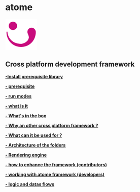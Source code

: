 # atome 

 <img src="https://github.com/atomecorp/atome/raw/development/www/public/medias/images/atome.svg" width="100" />
 
Cross platform development framework
-

**[-Install prerequisite library](./kickstart.md)**


**[- prerequisite](./prerequisite.md)**


**[- run modes](./run_modes.md)**


**[- what is it ](./what_is_it.md)**


**[- What's in the box](./box_content.md)**


**[- Why an other cross platform framework ?](./why.md)**


**[- What can it be used for ?](./what.md)**


**[- Architecture of the folders](./folder_rchitecture.md)**


**[- Rendering engine](./rendering_engine.md)**


**[- how to enhance the framework (contributors)](./enhance_atome.md)**


**[- working with atome framework  (developers)](./working_with_atome.md)**


**[- logic and datas flows](./datas_flows.md)**



